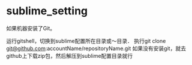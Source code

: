 # sublime_setting
如果机器安装了Git。

运行gitshell，切换到sublime配置所在目录或～目录．
执行git clone git@github.com:accountName/repositoryName.git
如果没有安装git，就去github上下载zip包，然后解压到sublime配置目录就行 
